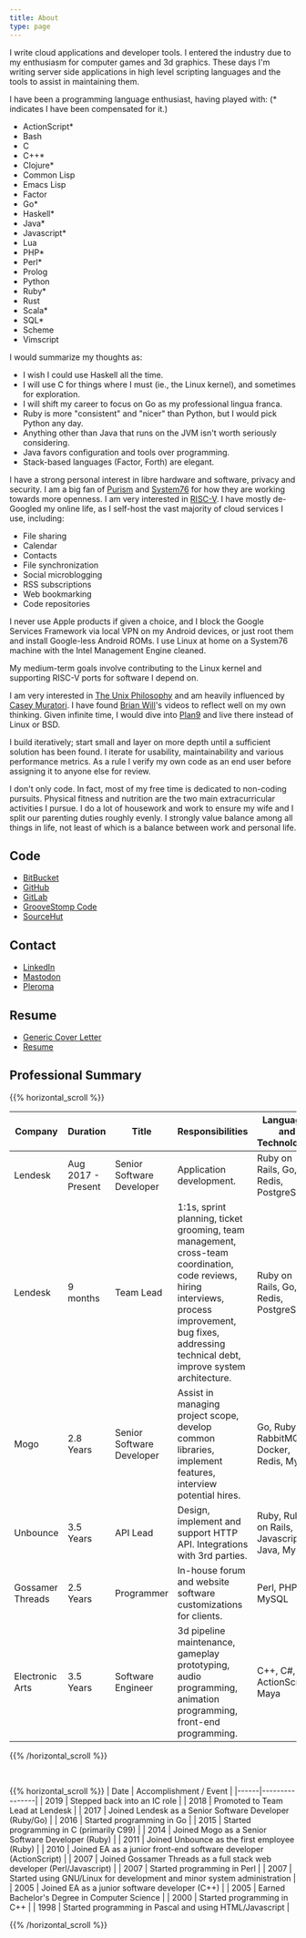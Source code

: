 ```yaml
---
title: About
type: page
---
```


I write cloud applications and developer tools.  I entered the industry due to
my enthusiasm for computer games and 3d graphics.  These days I'm writing server
side applications in high level scripting languages and the tools to assist in
maintaining them.

I have been a programming language enthusiast, having played with:
(* indicates I have been compensated for it.)

- ActionScript*
- Bash
- C
- C++*
- Clojure*
- Common Lisp
- Emacs Lisp
- Factor
- Go*
- Haskell*
- Java*
- Javascript*
- Lua
- PHP*
- Perl*
- Prolog
- Python
- Ruby*
- Rust
- Scala*
- SQL*
- Scheme
- Vimscript

I would summarize my thoughts as:

- I wish I could use Haskell all the time.
- I will use C for things where I must (ie., the Linux kernel), and sometimes for exploration.
- I will shift my career to focus on Go as my professional lingua franca.
- Ruby is more "consistent" and "nicer" than Python, but I would pick Python any day.
- Anything other than Java that runs on the JVM isn't worth seriously considering.
- Java favors configuration and tools over programming.
- Stack-based languages (Factor, Forth) are elegant.

I have a strong personal interest in libre hardware and software, privacy and security.  I am a big fan of [Purism](https://puri.sm/why-purism/) and [System76](https://blog.system76.com/post/179592732883/system76-on-us-manufacturing-and-open-hardware) for how they are working towards more openness.
I am very interested in [RISC-V](https://riscv.org/why-risc-v/).
I have mostly de-Googled my online life, as I self-host the vast majority of cloud services I use, including:

- File sharing
- Calendar
- Contacts
- File synchronization
- Social microblogging
- RSS subscriptions
- Web bookmarking
- Code repositories

I never use Apple products if given a choice, and I block the Google Services Framework via local VPN on my Android devices, or just root them and install Google-less Android ROMs.
I use Linux at home on a System76 machine with the Intel Management Engine cleaned.

My medium-term goals involve contributing to the Linux kernel and supporting RISC-V ports for software I depend on.

I am very interested in [The Unix Philosophy](https://en.wikipedia.org/wiki/Unix_philosophy) and am heavily influenced by
[Casey Muratori](https://caseymuratori.com/blog_0015).  I have found [Brian Will](https://www.youtube.com/watch?v=QM1iUe6IofM&t=27s)'s videos to reflect well on my own thinking.  Given infinite time, I would dive into [Plan9](https://9p.io/plan9/about.html) and live there instead of Linux or BSD.

I build iteratively; start small and layer on more depth until a sufficient
solution has been found. I iterate for usability, maintainability and various
performance metrics.  As a rule I verify my own code as an end user before
assigning it to anyone else for review.

I don't only code.  In fact, most of my free time is dedicated to non-coding
pursuits.  Physical fitness and nutrition are the two main extracurricular
activities I pursue.  I do a lot of housework and work to ensure my wife and I
split our parenting duties roughly evenly.  I strongly value balance among all
things in life, not least of which is a balance between work and personal life.

## Code

- [BitBucket](https://bitbucket.org/GrooveStomp/)
- [GitHub](https://github.com/groovestomp)
- [GitLab](https://gitlab.com/GrooveStomp)
- [GrooveStomp Code](https://code.groovestomp.com)
- [SourceHut](https://git.sr.ht/~groovestomp)

## Contact

- [LinkedIn](https://www.linkedin.com/in/aaronoman)
- [Mastodon](https://mastodon.club/@GrooveStomp)
- [Pleroma](https://pleroma.groovestomp.com/@GrooveStomp)

## Resume

- [Generic Cover Letter](https://nextcloud.groovestomp.com/s/cXg2qkfQHZEJ8ft)
- [Resume](https://nextcloud.groovestomp.com/s/T67oxx3sBmtsmfS)

## Professional Summary

{{% horizontal_scroll %}}

|Company         |Duration              |Title                    |Responsibilities|Languages and Technologies|
|----------------|----------------------|-------------------------|----------------|--------------------------|
|Lendesk         |Aug 2017 - Present    |Senior Software Developer|Application development.|Ruby on Rails, Go, Redis, PostgreSQL|
|Lendesk         |9 months              |Team Lead                |1:1s, sprint planning, ticket grooming, team management, cross-team coordination, code reviews, hiring interviews, process improvement, bug fixes, addressing technical debt, improve system architecture.|Ruby on Rails, Go, Redis, PostgreSQL|
|Mogo            |2.8 Years             |Senior Software Developer|Assist in managing project scope, develop common libraries, implement features, interview potential hires.|Go, Ruby, RabbitMQ, Docker, Redis, MySQL|
|Unbounce        |3.5 Years             |API Lead                 |Design, implement and support HTTP API. Integrations with 3rd parties.|Ruby, Ruby on Rails, Javascript, Java, MySQL|
|Gossamer Threads|2.5 Years             |Programmer               |In-house forum and website software customizations for clients.|Perl, PHP, MySQL|
|Electronic Arts |3.5 Years             |Software Engineer        |3d pipeline maintenance, gameplay prototyping, audio programming, animation programming, front-end programming.|C++, C#, ActionScript, Maya|

{{% /horizontal_scroll %}}

<br/>

{{% horizontal_scroll %}}
| Date | Accomplishment / Event |
|------|----------------|
| 2019 | Stepped back into an IC role |
| 2018 | Promoted to Team Lead at Lendesk |
| 2017 | Joined Lendesk as a Senior Software Developer (Ruby/Go) |
| 2016 | Started programming in Go |
| 2015 | Started programming in C (primarily C99) |
| 2014 | Joined Mogo as a Senior Software Developer (Ruby) |
| 2011 | Joined Unbounce as the first employee (Ruby) |
| 2010 | Joined EA as a junior front-end software developer (ActionScript) |
| 2007 | Joined Gossamer Threads as a full stack web developer (Perl/Javascript) |
| 2007 | Started programming in Perl |
| 2007 | Started using GNU/Linux for development and minor system administration |
| 2005 | Joined EA as a junior software developer (C++) |
| 2005 | Earned Bachelor's Degree in Computer Science |
| 2000 | Started programming in C++ |
| 1998 | Started programming in Pascal and using HTML/Javascript |

{{% /horizontal_scroll %}}
